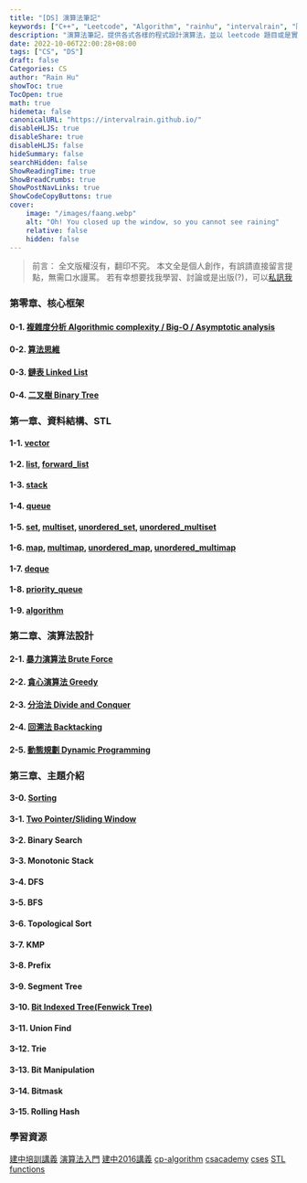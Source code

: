 ```yaml
---
title: "[DS] 演算法筆記"
keywords: ["C++", "Leetcode", "Algorithm", "rainhu", "intervalrain", "陣雨"]
description: "演算法筆記，提供各式各樣的程式設計演算法，並以 leetcode 題目或是實際案例出發，介紹並分析解法。"
date: 2022-10-06T22:00:28+08:00
tags: ["CS", "DS"]
draft: false
Categories: CS
author: "Rain Hu"
showToc: true
TocOpen: true
math: true
hidemeta: false
canonicalURL: "https://intervalrain.github.io/"
disableHLJS: true
disableShare: true
disableHLJS: false
hideSummary: false
searchHidden: false
ShowReadingTime: true
ShowBreadCrumbs: true
ShowPostNavLinks: true
ShowCodeCopyButtons: true
cover:
    image: "/images/faang.webp"
    alt: "Oh! You closed up the window, so you cannot see raining"
    relative: false
    hidden: false
---
```


> 前言：
> 全文版權沒有，翻印不究。
> 本文全是個人創作，有誤請直接留言提點，無需口水謾罵。
> 若有幸想要找我學習、討論或是出版(?)，可以[私訊我](/posts/aboutme)

### 第零章、核心框架
#### 0-1. [複雜度分析 Algorithmic complexity / Big-O / Asymptotic analysis](/posts/cs/algo/bigo)
#### 0-2. [算法思維](/posts/cs/algo/concept)
#### 0-3. [鏈表 Linked List](/posts/cs/algo/linked_list)
#### 0-4. [二叉樹 Binary Tree](/posts/cs/algo/binary_tree)

### 第一章、資料結構、STL
#### 1-1. [vector](https://en.cppreference.com/w/cpp/container/vector)
#### 1-2. [list](https://en.cppreference.com/w/cpp/container/list), [forward_list](https://en.cppreference.com/w/cpp/container/forward_list)
#### 1-3. [stack](https://en.cppreference.com/w/cpp/container/stack)
#### 1-4. [queue](https://en.cppreference.com/w/cpp/container/queue)
#### 1-5. [set](https://en.cppreference.com/w/cpp/container/set), [multiset](https://en.cppreference.com/w/cpp/container/multiset), [unordered_set](https://en.cppreference.com/w/cpp/container/https://en.cppreference.com/w/cpp/container/unordered_set), [unordered_multiset](https://en.cppreference.com/w/cpp/container/unordered_multiset)
#### 1-6. [map](https://en.cppreference.com/w/cpp/container/map), [multimap](https://en.cppreference.com/w/cpp/container/multimap), [unordered_map](https://en.cppreference.com/w/cpp/container/https://en.cppreference.com/w/cpp/container/unordered_map), [unordered_multimap](https://en.cppreference.com/w/cpp/container/unordered_multimap)
#### 1-7. [deque](https://en.cppreference.com/w/cpp/container/deque)
#### 1-8. [priority_queue](https://en.cppreference.com/w/cpp/container/priority_queue)
#### 1-9. [algorithm](https://en.cppreference.com/w/cpp/algorithm) <!-- /posts/cs/algo/algorithm) -->

### 第二章、演算法設計
#### 2-1. [暴力演算法 Brute Force](/posts/cs/algo/brute_force)
#### 2-2. [貪心演算法 Greedy](/posts/cs/algo/greedy)
#### 2-3. [分治法 Divide and Conquer](/posts/cs/algo/divide_and_conquer)
#### 2-4. [回溯法 Backtacking](/posts/cs/algo/backtracking)
#### 2-5. [動態規劃 Dynamic Programming](/posts/cs/algo/dp)

### 第三章、主題介紹
#### 3-0. [Sorting](/posts/cs/algo/sorting)
#### 3-1. [Two Pointer/Sliding Window](/posts/cs/algo/two_pointer)
#### 3-2. Binary Search
#### 3-3. Monotonic Stack
#### 3-4. DFS
#### 3-5. BFS
#### 3-6. Topological Sort
#### 3-7. KMP
#### 3-8. Prefix
#### 3-9. Segment Tree
#### 3-10. [Bit Indexed Tree(Fenwick Tree)](/posts/cs/algo/BIT)
#### 3-11. Union Find
#### 3-12. Trie
#### 3-13. Bit Manipulation
#### 3-14. Bitmask
#### 3-15. Rolling Hash

### 學習資源
[建中培訓講義](https://tioj.ck.tp.edu.tw/uploads/attachment/5/12/1_2.pdf)
[演算法入門](https://drive.google.com/file/d/1LLmHjzG_zidmCcS4qX9kLzMCjHsG7PLy/view)
[建中2016講義](https://tioj.ck.tp.edu.tw/articles/5)
[cp-algorithm](https://cp-algorithms.com/#navigation)
[csacademy](https://csacademy.com/)
[cses](https://cses.fi/problemset/)
[STL functions](https://cwang.me/2020/02/02/cpp-notes/)
